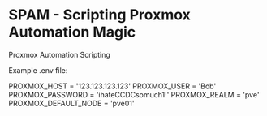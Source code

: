 # SPAM - Scripting Proxmox Automation Magic
Proxmox Automation Scripting

Example .env file:

PROXMOX_HOST = '123.123.123.123'
PROXMOX_USER = 'Bob'
PROXMOX_PASSWORD = 'ihateCCDCsomuch1!'
PROXMOX_REALM = 'pve'
PROXMOX_DEFAULT_NODE = 'pve01'


